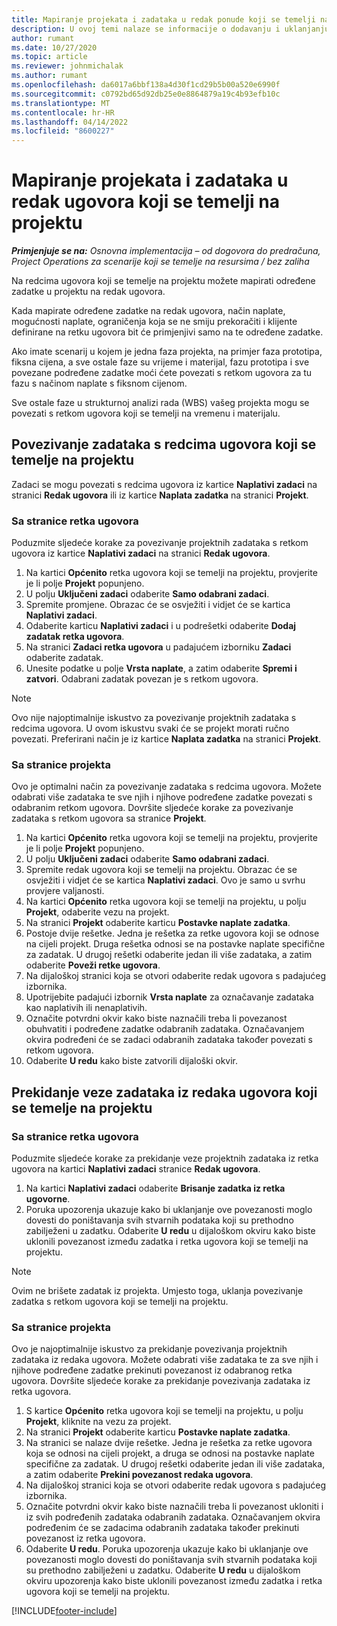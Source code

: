 ```yaml
---
title: Mapiranje projekata i zadataka u redak ponude koji se temelji na ugovoru – jednostavno
description: U ovoj temi nalaze se informacije o dodavanju i uklanjanju projekata i zadataka u redak ugovora.
author: rumant
ms.date: 10/27/2020
ms.topic: article
ms.reviewer: johnmichalak
ms.author: rumant
ms.openlocfilehash: da6017a6bbf138a4d30f1cd29b5b00a520e6990f
ms.sourcegitcommit: c0792bd65d92db25e0e8864879a19c4b93efb10c
ms.translationtype: MT
ms.contentlocale: hr-HR
ms.lasthandoff: 04/14/2022
ms.locfileid: "8600227"
---
```

# <a name="map-projects-and-tasks-to-a-project-based-contract-line"></a>Mapiranje projekata i zadataka u redak ugovora koji se temelji na projektu 

_**Primjenjuje se na:** Osnovna implementacija – od dogovora do predračuna, Project Operations za scenarije koji se temelje na resursima / bez zaliha_

Na redcima ugovora koji se temelje na projektu možete mapirati određene zadatke u projektu na redak ugovora.

Kada mapirate određene zadatke na redak ugovora, način naplate, mogućnosti naplate, ograničenja koja se ne smiju prekoračiti i klijente definirane na retku ugovora bit će primjenjivi samo na te određene zadatke.

Ako imate scenarij u kojem je jedna faza projekta, na primjer faza prototipa, fiksna cijena, a sve ostale faze su vrijeme i materijal, fazu prototipa i sve povezane podređene zadatke moći ćete povezati s retkom ugovora za tu fazu s načinom naplate s fiksnom cijenom.

Sve ostale faze u strukturnoj analizi rada (WBS) vašeg projekta mogu se povezati s retkom ugovora koji se temelji na vremenu i materijalu.

## <a name="associate-tasks-to-project-based-contract-lines"></a>Povezivanje zadataka s redcima ugovora koji se temelje na projektu

Zadaci se mogu povezati s redcima ugovora iz kartice **Naplativi zadaci** na stranici **Redak ugovora** ili iz kartice **Naplata zadatka** na stranici **Projekt**.

### <a name="from-the-contract-line-page"></a>Sa stranice retka ugovora

Poduzmite sljedeće korake za povezivanje projektnih zadataka s retkom ugovora iz kartice **Naplativi zadaci** na stranici **Redak ugovora**.

1. Na kartici **Općenito** retka ugovora koji se temelji na projektu, provjerite je li polje **Projekt** popunjeno.
2. U polju **Uključeni zadaci** odaberite **Samo odabrani zadaci**.
3. Spremite promjene. Obrazac će se osvježiti i vidjet će se kartica **Naplativi zadaci**.
4. Odaberite karticu **Naplativi zadaci** i u podrešetki odaberite **Dodaj zadatak retka ugovora**.
5. Na stranici **Zadaci retka ugovora** u padajućem izborniku **Zadaci** odaberite zadatak. 
6. Unesite podatke u polje **Vrsta naplate**, a zatim odaberite **Spremi i zatvori**. Odabrani zadatak povezan je s retkom ugovora.

> [!NOTE]
> Ovo nije najoptimalnije iskustvo za povezivanje projektnih zadataka s redcima ugovora. U ovom iskustvu svaki će se projekt morati ručno povezati. Preferirani način je iz kartice **Naplata zadatka** na stranici **Projekt**.

### <a name="from-the-project-page"></a>Sa stranice projekta

Ovo je optimalni način za povezivanje zadataka s redcima ugovora. Možete odabrati više zadataka te sve njih i njihove podređene zadatke povezati s odabranim retkom ugovora. Dovršite sljedeće korake za povezivanje zadataka s retkom ugovora sa stranice **Projekt**.

1. Na kartici **Općenito** retka ugovora koji se temelji na projektu, provjerite je li polje **Projekt** popunjeno.
2. U polju **Uključeni zadaci** odaberite **Samo odabrani zadaci**.
3. Spremite redak ugovora koji se temelji na projektu. Obrazac će se osvježiti i vidjet će se kartica **Naplativi zadaci**. Ovo je samo u svrhu provjere valjanosti.
4. Na kartici **Općenito** retka ugovora koji se temelji na projektu, u polju **Projekt**, odaberite vezu na projekt.
5. Na stranici **Projekt** odaberite karticu **Postavke naplate zadatka**.
6. Postoje dvije rešetke. Jedna je rešetka za retke ugovora koji se odnose na cijeli projekt. Druga rešetka odnosi se na postavke naplate specifične za zadatak. U drugoj rešetki odaberite jedan ili više zadataka, a zatim odaberite **Poveži retke ugovora**.
7. Na dijaloškoj stranici koja se otvori odaberite redak ugovora s padajućeg izbornika.
8. Upotrijebite padajući izbornik **Vrsta naplate** za označavanje zadataka kao naplativih ili nenaplativih.
9. Označite potvrdni okvir kako biste naznačili treba li povezanost obuhvatiti i podređene zadatke odabranih zadataka. Označavanjem okvira podređeni će se zadaci odabranih zadataka također povezati s retkom ugovora.
10. Odaberite **U redu** kako biste zatvorili dijaloški okvir.

## <a name="unassociate-tasks-from-project-based-contract-lines"></a>Prekidanje veze zadataka iz redaka ugovora koji se temelje na projektu

### <a name="from-the-contract-line-page"></a>Sa stranice retka ugovora

Poduzmite sljedeće korake za prekidanje veze projektnih zadataka iz retka ugovora na kartici **Naplativi zadaci** stranice **Redak ugovora**.

1. Na kartici **Naplativi zadaci** odaberite **Brisanje zadatka iz retka ugovorne**.
2. Poruka upozorenja ukazuje kako bi uklanjanje ove povezanosti moglo dovesti do poništavanja svih stvarnih podataka koji su prethodno zabilježeni u zadatku. Odaberite **U redu** u dijaloškom okviru kako biste uklonili povezanost između zadatka i retka ugovora koji se temelji na projektu. 

> [!NOTE]
> Ovim ne brišete zadatak iz projekta. Umjesto toga, uklanja povezivanje zadatka s retkom ugovora koji se temelji na projektu.

### <a name="from-the-project-page"></a>Sa stranice projekta

Ovo je najoptimalnije iskustvo za prekidanje povezivanja projektnih zadataka iz redaka ugovora. Možete odabrati više zadataka te za sve njih i njihove podređene zadatke prekinuti povezanost iz odabranog retka ugovora. Dovršite sljedeće korake za prekidanje povezivanja zadataka iz retka ugovora.

1. S kartice **Općenito** retka ugovora koji se temelji na projektu, u polju **Projekt**, kliknite na vezu za projekt.
2. Na stranici **Projekt** odaberite karticu **Postavke naplate zadatka**.
3. Na stranici se nalaze dvije rešetke. Jedna je rešetka za retke ugovora koja se odnosi na cijeli projekt, a druga se odnosi na postavke naplate specifične za zadatak. U drugoj rešetki odaberite jedan ili više zadataka, a zatim odaberite **Prekini povezanost redaka ugovora**.
4. Na dijaloškoj stranici koja se otvori odaberite redak ugovora s padajućeg izbornika.
5. Označite potvrdni okvir kako biste naznačili treba li povezanost ukloniti i iz svih podređenih zadataka odabranih zadataka. Označavanjem okvira podređenim će se zadacima odabranih zadataka također prekinuti povezanost iz retka ugovora.
6. Odaberite **U redu**. Poruka upozorenja ukazuje kako bi uklanjanje ove povezanosti moglo dovesti do poništavanja svih stvarnih podataka koji su prethodno zabilježeni u zadatku. Odaberite **U redu** u dijaloškom okviru upozorenja kako biste uklonili povezanost između zadatka i retka ugovora koji se temelji na projektu.


[!INCLUDE[footer-include](../../includes/footer-banner.md)]
